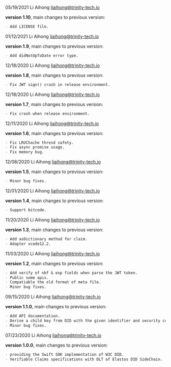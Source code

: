05/19/2021 Li Aihong liaihong@trinity-tech.io

**version 1.10**, main changes to previous version:

```markdown
- Add LICENSE file.
```

01/12/2021 Li Aihong liaihong@trinity-tech.io

**version 1.9**, main changes to previous version:

```markdown
- Add didNotUpToDate error type.
```

12/18/2020 Li Aihong liaihong@trinity-tech.io

**version 1.8**, main changes to previous version:

```markdown
- Fix JWT sign() crash in release environment.
```

12/18/2020 Li Aihong liaihong@trinity-tech.io

**version 1.7**, main changes to previous version:

```markdown
- Fix crash when release environment.
```

12/11/2020 Li Aihong liaihong@trinity-tech.io

**version 1.6**, main changes to previous version:

```markdown
- Fix LRUChache thresd safety.
- Fix async promise usage.
- Fix memory bug.
```

12/08/2020 Li Aihong liaihong@trinity-tech.io

**version 1.5**, main changes to previous version:

```markdown
- Minor bug fixes.
```

12/01/2020 Li Aihong liaihong@trinity-tech.io

**version 1.4**, main changes to previous version:

```markdown
- Support bitcode.
```

11/20/2020 Li Aihong liaihong@trinity-tech.io

**version 1.3**, main changes to previous version:

```markdown
- Add asDictionary method for claim.
- Adapter xcode12.2.
```

11/03/2020 Li Aihong liaihong@trinity-tech.io

**version 1.2**, main changes to previous version:

```markdown
- Add verify of nbf & exp fields when parse the JWT token.
- Public some apis.
- Compatiable the old format of meta file.
- Minor bug fixes.
```

09/15/2020 Li Aihong liaihong@trinity-tech.io

**version 1.1.0**, main changes to previous version:

```markdown
- Add API documentation.
- Derive a child key from DID with the given identifier and security code.
- Minor bug fixes.
```

07/23/2020 Li Aihong liaihong@trinity-tech.io

**version 1.0.0**, main changes to previous version:

```markdown
- providing the Swift SDK implementation of W3C DID.
- Verifiable Claims specifications with DLT of Elastos DID SideChain.
```
